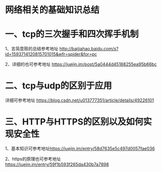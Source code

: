 
网络相关的基础知识总结
========

# 一、tcp的三次握手和四次挥手机制
  1、言简意赅的总结参考地址
  <http://baijiahao.baidu.com/s?id=1593714120815701015&wfr=spider&for=pc>
  
  2、详细的也可参考地址
  <https://juejin.im/post/5a0444d45188255ea95b66bc>
# 二、tcp与udp的区别于应用
  详细可参考地址 <https://blog.csdn.net/u013777351/article/details/49226101>
# 三、HTTP与HTTPS的区别以及如何实现安全性
 1、基本知识可参考地址<https://juejin.im/entry/58d7635e5c497d0057fae036>
 
 2、https的原理也可参考地址<https://juejin.im/entry/59f1b593f265da430b7a7898>
